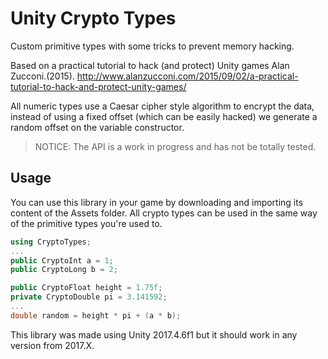 # Unity Crypto Types
Custom primitive types with some tricks to prevent memory hacking.

Based on a practical tutorial to hack (and protect) Unity games Alan Zucconi.(2015).
http://www.alanzucconi.com/2015/09/02/a-practical-tutorial-to-hack-and-protect-unity-games/

All numeric types use a Caesar cipher style algorithm to encrypt the data, instead of using a fixed offset (which can be easily hacked) we generate a random offset on the variable constructor.

> NOTICE: The API is a work in progress and has not be totally tested.

## Usage

You can use this library in your game by downloading and importing its content of the Assets folder. All crypto types can be used in the same way of the primitive types you're used to.

```C#
using CryptoTypes;
...
public CryptoInt a = 1;
public CryptoLong b = 2;

public CryptoFloat height = 1.75f;
private CryptoDouble pi = 3.141592;
...
double random = height * pi + (a * b);
```

This library was made using Unity 2017.4.6f1 but it should work in any version from 2017.X.
